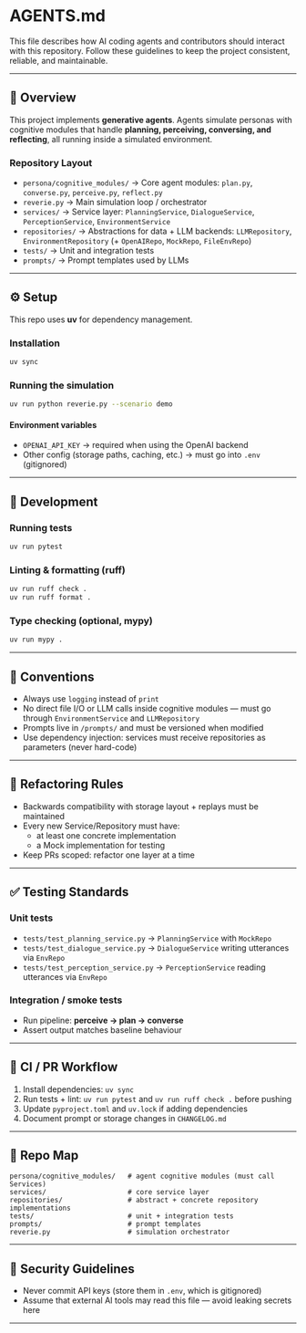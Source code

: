 # AGENTS.md

This file describes how AI coding agents and contributors should interact with this repository.
Follow these guidelines to keep the project consistent, reliable, and maintainable.

---

## 📖 Overview

This project implements **generative agents**.
Agents simulate personas with cognitive modules that handle **planning, perceiving, conversing, and reflecting**, all running inside a simulated environment.

### Repository Layout

- `persona/cognitive_modules/` → Core agent modules: `plan.py`, `converse.py`, `perceive.py`, `reflect.py`
- `reverie.py` → Main simulation loop / orchestrator
- `services/` → Service layer: `PlanningService`, `DialogueService`, `PerceptionService`, `EnvironmentService`
- `repositories/` → Abstractions for data + LLM backends: `LLMRepository`, `EnvironmentRepository` (+ `OpenAIRepo`, `MockRepo`, `FileEnvRepo`)
- `tests/` → Unit and integration tests
- `prompts/` → Prompt templates used by LLMs

---

## ⚙️ Setup

This repo uses **uv** for dependency management.

### Installation

```bash
uv sync
```

### Running the simulation

```bash
uv run python reverie.py --scenario demo
```

#### Environment variables

- `OPENAI_API_KEY` → required when using the OpenAI backend
- Other config (storage paths, caching, etc.) → must go into `.env` (gitignored)

---

## 🧪 Development

### Running tests

```bash
uv run pytest
```

### Linting & formatting (ruff)

```bash
uv run ruff check .
uv run ruff format .
```

### Type checking (optional, mypy)

```bash
uv run mypy .
```

---

## 📝 Conventions

- Always use `logging` instead of `print`
- No direct file I/O or LLM calls inside cognitive modules — must go through `EnvironmentService` and `LLMRepository`
- Prompts live in `/prompts/` and must be versioned when modified
- Use dependency injection: services must receive repositories as parameters (never hard-code)

---

## 🔧 Refactoring Rules

- Backwards compatibility with storage layout + replays must be maintained
- Every new Service/Repository must have:
  - at least one concrete implementation
  - a Mock implementation for testing
- Keep PRs scoped: refactor one layer at a time

---

## ✅ Testing Standards

### Unit tests

- `tests/test_planning_service.py` → `PlanningService` with `MockRepo`
- `tests/test_dialogue_service.py` → `DialogueService` writing utterances via `EnvRepo`
- `tests/test_perception_service.py` → `PerceptionService` reading utterances via `EnvRepo`

### Integration / smoke tests

- Run pipeline: **perceive → plan → converse**
- Assert output matches baseline behaviour

---

## 🔄 CI / PR Workflow

1. Install dependencies: `uv sync`
2. Run tests + lint: `uv run pytest` and `uv run ruff check .` before pushing
3. Update `pyproject.toml` and `uv.lock` if adding dependencies
4. Document prompt or storage changes in `CHANGELOG.md`

---

## 📂 Repo Map

```
persona/cognitive_modules/   # agent cognitive modules (must call Services)
services/                    # core service layer
repositories/                # abstract + concrete repository implementations
tests/                       # unit + integration tests
prompts/                     # prompt templates
reverie.py                   # simulation orchestrator
```

---

## 🔑 Security Guidelines

- Never commit API keys (store them in `.env`, which is gitignored)
- Assume that external AI tools may read this file — avoid leaking secrets here

---
